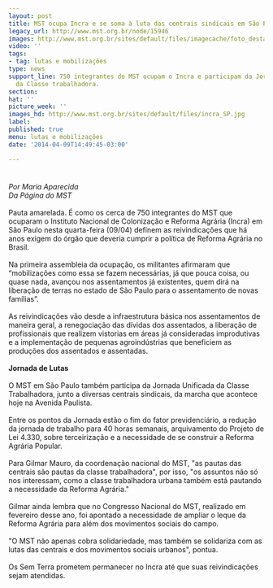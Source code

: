 ```yaml
---
layout: post
title: MST ocupa Incra e se soma à luta das centrais sindicais em São Paulo
legacy_url: http://www.mst.org.br/node/15946
images: http://www.mst.org.br/sites/default/files/imagecache/foto_destaque/incra_SP.jpg
video: ''
tags:
- tag: lutas e mobilizações
type: news
support_line: 750 integrantes do MST ocupam o Incra e participam da Jornada Unificada
  da Classe trabalhadora.
section: 
hat: ''
picture_week: ''
images_hd: http://www.mst.org.br/sites/default/files/incra_SP.jpg
label: 
published: true
menu: lutas e mobilizações
date: '2014-04-09T14:49:45-03:00'

---
```

<div><img style="margin: 10px;" src="http://www.mst.org.br/sites/default/files/incra_SP.jpg" alt="">&nbsp;</div><div><em>Por Maria Aparecida<br>Da Página do MST</em></div><div>&nbsp;</div><div>Pauta amarelada. É como os cerca de 750 integrantes do MST que ocuparam o Instituto Nacional de Colonização e Reforma Agrária (Incra) em São Paulo nesta quarta-feira (09/04)&nbsp;definem as reivindicações que há anos exigem do órgão que deveria cumprir a política de Reforma Agrária no Brasil.</div><div>&nbsp;</div><div>Na primeira assembleia da ocupação, os militantes afirmaram que “mobilizações como essa se fazem necessárias, já que pouca coisa, ou quase nada, avançou nos assentamentos já existentes, quem dirá na liberação de terras no estado de São Paulo para o assentamento de novas famílias”.</div><div>&nbsp;</div><div>As reivindicações vão desde a infraestrutura básica nos assentamentos de maneira geral, a renegociação das dívidas dos assentados, a liberação de profissionais que realizem vistorias em áreas já consideradas improdutivas e a implementação de pequenas agroindústrias que beneficiem as produções dos assentados e assentadas.</div><div>&nbsp;</div><div><strong>Jornada de Lutas</strong></div><div>&nbsp;</div><div>O MST em São Paulo também participa da Jornada Unificada da Classe Trabalhadora, junto a diversas centrais sindicais, da marcha que acontece hoje na Avenida Paulista.</div><div>&nbsp;</div><div>Entre os pontos da Jornada estão o fim do fator previdenciário, a redução da jornada de trabalho para 40 horas semanais, arquivamento do Projeto de Lei 4.330, sobre terceirização e a&nbsp;necessidade de se construir a Reforma Agrária Popular.</div><div>&nbsp;</div><div>Para Gilmar Mauro, da coordenação nacional do MST, "as pautas das centrais são pautas da classe trabalhadora", por isso, "os assuntos não só nos interessam, como a classe trabalhadora urbana também está pautando a necessidade da Reforma Agrária."</div><div>&nbsp;</div><div>Gilmar ainda lembra que no Congresso Nacional do MST, realizado em fevereiro desse ano, foi apontado a necessidade de ampliar o leque da Reforma Agrária para além dos movimentos sociais do campo.</div><div>&nbsp;</div><div>"O MST não apenas cobra solidariedade, mas também se solidariza com as lutas das centrais e dos movimentos sociais urbanos", pontua.</div><div><br>Os Sem Terra prometem permanecer no Incra até que suas reivindicações sejam atendidas.</div><div>&nbsp;</div><div>&nbsp;</div><div>&nbsp;</div><div>&nbsp;</div><div>&nbsp;</div>
